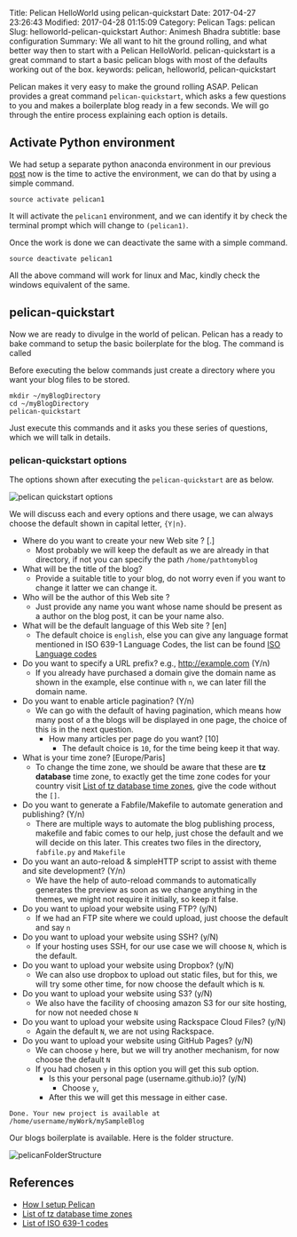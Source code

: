Title: Pelican HelloWorld using pelican-quickstart
Date: 2017-04-27 23:26:43
Modified: 2017-04-28 01:15:09
Category: Pelican
Tags: pelican
Slug: helloworld-pelican-quickstart
Author: Animesh Bhadra
subtitle: base configuration
Summary: We all want to hit the ground rolling, and what better way then to start with a Pelican HelloWorld. pelican-quickstart is a great command to start a basic pelican blogs with most of the defaults working out of the box.
keywords: pelican, helloworld, pelican-quickstart

Pelican makes it very easy to make the ground rolling ASAP. Pelican provides a great command `pelican-quickstart`, which asks a few questions to you and makes a boilerplate blog ready in a few seconds. We will go through the entire process explaining each option is details.

## Activate Python environment ##

We had setup a separate python anaconda environment in our previous [post]({filename}python-setup-for-pelican-blog.md) now is the time to active the environment, we can do that by using a simple command.

````shell
source activate pelican1
````

It will activate the `pelican1` environment, and we can identify it by check the terminal prompt which will change to `(pelican1)`.

Once the work is done we can deactivate the same with a simple command.

````shell
source deactivate pelican1
````

All the above command will work for linux and Mac, kindly check the windows equivalent of the same.

## pelican-quickstart ##

Now we are ready to divulge in the world of pelican. Pelican has a ready to bake command to setup the basic boilerplate for the blog. The command is called

Before executing the below commands just create a directory where you want your blog files to be stored.

````shell
mkdir ~/myBlogDirectory
cd ~/myBlogDirectory
pelican-quickstart
````

Just execute this commands and it asks you these series of questions, which we will talk in details.

### pelican-quickstart options ###

The options shown after executing the `pelican-quickstart` are as below.

![pelican quickstart options]({filename}../images/pelicanQuickStart/pelicanQuickStartoptions.png "pelican quickstart options")

We will discuss each and every options and there usage, we can always choose the default shown in capital letter, `{Y|n}`.

* Where do you want to create your new Web site ? [.]
    - Most probably we will keep the default as we are already in that directory, if not you can specify the path `/home/pathtomyblog`
* What will be the title of the blog?
    - Provide a suitable title to your blog, do not worry even if you want to change it latter we can change it. 
* Who will be the author of this Web site ?
    - Just provide any name you want whose name should be present as a author on the blog post, it can be your name also.
* What will be the default language  of this Web site ? [en]
    - The default choice is `english`, else you can give any language format mentioned in ISO 639-1 Language Codes, the list can be found [ISO Language codes](https://en.wikipedia.org/wiki/List_of_ISO_639-1_codes "ISO Language codes")
* Do you want to specify a URL prefix? e.g., http://example.com   (Y/n)
    - If you already have purchased a domain give the domain name as shown in the example, else continue with `n`, we can later fill the domain name.
* Do you want to enable article pagination? (Y/n)
    - We can go with the default of having pagination, which means how many post of a the blogs will be displayed in one page, the choice of this is in the next question.
        + How many articles per page do you want? [10] 
            * The default choice is `10`, for the time being keep it that way.
* What is your time zone? [Europe/Paris]
    - To change the time zone, we should be aware that these are **tz database** time zone, to exactly get the time zone codes for your country visit [List of tz database time zones](https://en.wikipedia.org/wiki/List_of_tz_database_time_zones "List of tz database time zones"), give the code without the `[]`.
* Do you want to generate a Fabfile/Makefile to automate generation and publishing? (Y/n)
    - There are multiple ways to automate the blog publishing process, makefile and fabic comes to our help, just chose the default and we will decide on this later. This creates two files in the directory, `fabfile.py` and `Makefile`
* Do you want an auto-reload & simpleHTTP script to assist with theme and site development? (Y/n)
    - We have the help of auto-reload commands to automatically generates the preview as soon as we change anything in the themes, we might not require it initially, so keep it false.
* Do you want to upload your website using FTP? (y/N)
    - If we had an FTP site where we could upload, just choose the default and say `n`
* Do you want to upload your website using SSH? (y/N)
    - If your hosting uses SSH, for our use case we will choose `N`, which is the default.
* Do you want to upload your website using Dropbox? (y/N)
    - We can also use dropbox to upload out static files, but for this, we will try some other time, for now choose the default which is `N`.
* Do you want to upload your website using S3? (y/N)
    - We also have the facility of choosing amazon S3 for our site hosting, for now not needed chose `N`
* Do you want to upload your website using Rackspace Cloud Files? (y/N) 
    - Again the default `N`, we are not using Rackspace.
* Do you want to upload your website using GitHub Pages? (y/N)
    - We can choose `y` here, but we will try another mechanism, for now choose the default `N`
    - If you had chosen `y` in this option you will get this sub option.
        + Is this your personal page (username.github.io)? (y/N)
            * Choose `y`, 
        + After this we will get this message in either case.

````shell
Done. Your new project is available at /home/username/myWork/mySampleBlog
````

Our blogs boilerplate is available. Here is the folder structure.

![pelicanFolderStructure]({filename}../images/pelicanQuickStart/pelicanFolderStructure.png "pelican folder structure")  

## References ##

* [How I setup Pelican ](http://terriyu.info/blog/posts/2013/07/pelican-setup/ "How did the command option help")
* [List of tz database time zones](https://en.wikipedia.org/wiki/List_of_tz_database_time_zones "List of tz database time zones")
* [List of ISO 639-1 codes](https://en.wikipedia.org/wiki/List_of_ISO_639-1_codes "List of ISO 639-1 codes")
